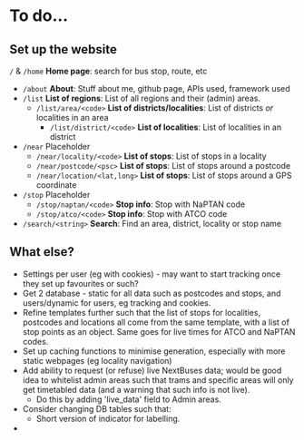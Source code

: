 # To do...

## Set up the website

`/` & `/home` **Home page**: search for bus stop, route, etc
- `/about` **About**: Stuff about me, github page, APIs used, framework used
- `/list` **List of regions**: List of all regions and their (admin) areas.
    - `/list/area/<code>` **List of districts/localities**: List of districts *or* localities in an area
        - `/list/district/<code>` **List of localities**: List of localities in an district
- `/near` Placeholder
    - `/near/locality/<code>` **List of stops**: List of stops in a locality
    - `/near/postcode/<psc>` **List of stops**: List of stops around a postcode
    - `/near/location/<lat,long>` **List of stops**: List of stops around a GPS coordinate
- `/stop` Placeholder
    - `/stop/naptan/<code>` **Stop info**: Stop with NaPTAN code
    - `/stop/atco/<code>` **Stop info**: Stop with ATCO code
- `/search/<string>` **Search**: Find an area, district, locality or stop name

## What else?
- Settings per user (eg with cookies) - may want to start tracking once they
set up favourites or such?
- Get 2 database - static for all data such as postcodes and stops, and
users/dynamic for users, eg tracking and cookies.
- Refine templates further such that the list of stops for localities,
postcodes and locations all come from the same template, with a list of stop
points as an object. Same goes for live times for ATCO and NaPTAN codes.
- Set up caching functions to minimise generation, especially with more static
webpages (eg locality navigation)
- Add ability to request (or refuse) live NextBuses data; would be good idea to
whitelist admin areas such that trams and specific areas will only get
timetabled data  (and a warning that such info is not live).
    - Do this by adding 'live_data' field to Admin areas.
- Consider changing DB tables such that:
    - Short version of indicator for labelling.
-